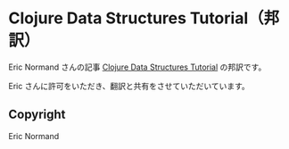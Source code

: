 # Clojure Data Structures Tutorial（邦訳）

Eric Normand さんの記事 [Clojure Data Structures Tutorial](https://ericnormand.me/guide/clojure-collections) の邦訳です。

Eric さんに許可をいただき、翻訳と共有をさせていただいています。


## Copyright

Eric Normand
